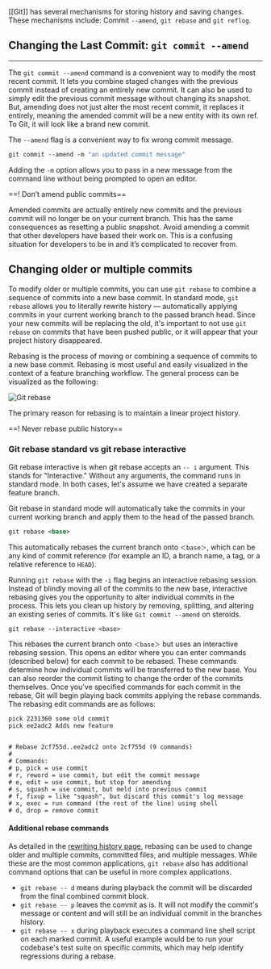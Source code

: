 [[Git]] has several mechanisms for storing history and saving changes. These mechanisms include: Commit `--amend`, `git rebase` and `git reflog`.

## Changing the Last Commit: `git commit --amend`

---

The `git commit --amend` command is a convenient way to modify the most recent commit. It lets you combine staged changes with the previous commit instead of creating an entirely new commit. It can also be used to simply edit the previous commit message without changing its snapshot. But, amending does not just alter the most recent commit, it replaces it entirely, meaning the amended commit will be a new entity with its own ref. To Git, it will look like a brand new commit.

The `--amend` flag is a convenient way to fix wrong commit message.

```bash
git commit --amend -m "an updated commit message"
```

Adding the `-m` option allows you to pass in a new message from the command line without being prompted to open an editor.

 ==! Don’t amend public commits==

Amended commits are actually entirely new commits and the previous commit will no longer be on your current branch. This has the same consequences as resetting a public snapshot. Avoid amending a commit that other developers have based their work on. This is a confusing situation for developers to be in and it’s complicated to recover from.

## Changing older or multiple commits

To modify older or multiple commits, you can use `git rebase` to combine a sequence of commits into a new base commit. In standard mode, `git rebase` allows you to literally rewrite history — automatically applying commits in your current working branch to the passed branch head. Since your new commits will be replacing the old, it's important to not use `git rebase` on commits that have been pushed public, or it will appear that your project history disappeared.

Rebasing is the process of moving or combining a sequence of commits to a new base commit. Rebasing is most useful and easily visualized in the context of a feature branching workflow. The general process can be visualized as the following:

![Git rebase](https://wac-cdn.atlassian.com/dam/jcr:4e576671-1b7f-43db-afb5-cf8db8df8e4a/01%20What%20is%20git%20rebase.svg?cdnVersion=1499)

The primary reason for rebasing is to maintain a linear project history.

==! Never rebase public history==
### Git rebase standard vs git rebase interactive

Git rebase interactive is when git rebase accepts an `-- i` argument. This stands for "Interactive." Without any arguments, the command runs in standard mode. In both cases, let's assume we have created a separate feature branch.

Git rebase in standard mode will automatically take the commits in your current working branch and apply them to the head of the passed branch.

```xml
git rebase <base>
```

This automatically rebases the current branch onto `＜base＞`, which can be any kind of commit reference (for example an ID, a branch name, a tag, or a relative reference to `HEAD`).

Running `git rebase` with the `-i` flag begins an interactive rebasing session. Instead of blindly moving all of the commits to the new base, interactive rebasing gives you the opportunity to alter individual commits in the process. This lets you clean up history by removing, splitting, and altering an existing series of commits. It's like `Git commit --amend` on steroids.

```
git rebase --interactive <base>
```

This rebases the current branch onto `＜base＞` but uses an interactive rebasing session. This opens an editor where you can enter commands (described below) for each commit to be rebased. These commands determine how individual commits will be transferred to the new base. You can also reorder the commit listing to change the order of the commits themselves. Once you've specified commands for each commit in the rebase, Git will begin playing back commits applying the rebase commands. The rebasing edit commands are as follows:

```
pick 2231360 some old commit
pick ee2adc2 Adds new feature


# Rebase 2cf755d..ee2adc2 onto 2cf755d (9 commands)
#
# Commands:
# p, pick = use commit
# r, reword = use commit, but edit the commit message
# e, edit = use commit, but stop for amending
# s, squash = use commit, but meld into previous commit
# f, fixup = like "squash", but discard this commit's log message
# x, exec = run command (the rest of the line) using shell
# d, drop = remove commit
```

#### Additional rebase commands

As detailed in the [rewriting history page](https://www.atlassian.com/git/tutorials/rewriting-history), rebasing can be used to change older and multiple commits, committed files, and multiple messages. While these are the most common applications, `git rebase` also has additional command options that can be useful in more complex applications.

- `git rebase -- d` means during playback the commit will be discarded from the final combined commit block.
- `git rebase -- p` leaves the commit as is. It will not modify the commit's message or content and will still be an individual commit in the branches history.
- `git rebase -- x` during playback executes a command line shell script on each marked commit. A useful example would be to run your codebase's test suite on specific commits, which may help identify regressions during a rebase.